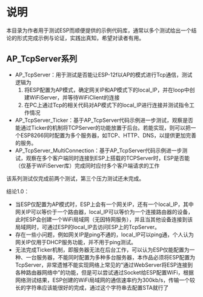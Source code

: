 # 说明

本目录为作者用于测试ESP而顺便提供的示例代码库，通常以多个测试给出一个结论的形式完成示例与论证，实践出真知，希望对读者有用。

## AP_TcpServer系列

- AP_TcpServer：用于测试是否能让ESP-12f以AP的模式进行Tcp通信，测试逻辑为
  1. 将ESP配置为AP模式，确定网关IP和AP模式下的local_IP，并在loop中创建WiFiServer，并等待WiFiClient的连接
  2. 在PC上通过Tcp的相关代码对AP模式下的local_IP进行连接并测试指令工作情况
- AP_TcpServer_Ticker：基于AP_TcpServer代码示例进一步测试，观察是否能通过Ticker的机制将TCPServer的功能放置于后台。若能实现，则可以把一个ESP8266同时配置为多个服务器，如TCP、HTTP、DNS，以提供更加完善的服务。
- AP_TcpServer_MultiConnection：基于AP_TcpServer代码示例进一步测试，观察在多个客户端同时连接到ESP上搭载的TCPServer时，ESP是否能（仅基于WiFiServer库）完成同时应付多个客户端请求的工作

该系列测试仅完成前两个测试，第三个压力测试还未完成。

结论1.0：

- 当ESP仅配置为AP模式时，ESP上会有一个网关IP，还有一个local_IP，其中网关IP可以等价于一个路由器，local_IP可以等价为一个连接路由器的设备，此时ESP会创建一个WiFi局域网（无因特网服务），并且当其他设备连接到该局域网时，可通过ESP的local_IP去访问ESP上的TcpServer。
- 存在一些小问题，例如网关IP是ping不通的，local_IP可以ping通，个人认为网关IP仅用于DHCP服务功能，并不用于ping测试。
- 无法完成Ticker机制，即服务器无法在后台工作，可以认为ESP仅能配置为一种、一台服务器，不能同时配置为多种多台服务器，本作品必须将ESP配置为TcpServer，非常遗憾不能实现网络上常见的“通过WebServer将ESP连接到各种路由器网络中”的功能，但是可以尝试通过Socket给ESP配置WiFi，根据网络测试结果，ESP创建的WiFi局域网的通信速率约为300kb/s，传输一个较长的字符串应该能很好的完成，通过这个字符串去配置STA就行了

